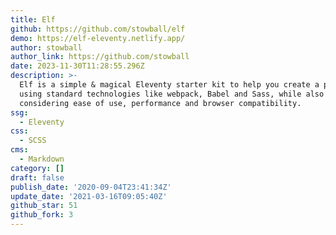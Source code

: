 ```yaml
---
title: Elf
github: https://github.com/stowball/elf
demo: https://elf-eleventy.netlify.app/
author: stowball
author_link: https://github.com/stowball
date: 2023-11-30T11:28:55.296Z
description: >-
  Elf is a simple & magical Eleventy starter kit to help you create a project
  using standard technologies like webpack, Babel and Sass, while also
  considering ease of use, performance and browser compatibility.
ssg:
  - Eleventy
css:
  - SCSS
cms:
  - Markdown
category: []
draft: false
publish_date: '2020-09-04T23:41:34Z'
update_date: '2021-03-16T09:05:40Z'
github_star: 51
github_fork: 3
---
```

